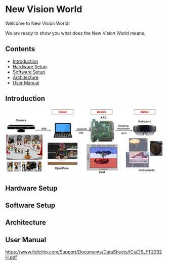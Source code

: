 # New Vision World
  Welcome to New Vision World! 
  
  We are ready to show you what does the New Vision World means.
  
Contents
--------
- [Introduction](#Introduction)
- [Hardware Setup](#Hardware-Setup)
- [Software Setup](#Software-Setup)
- [Architecture](#Architecture)
- [User Manual](#User-Manual)

## Introduction
![Flow](images/Flow.JPG)

## Hardware Setup

## Software Setup

## Architecture

## User Manual


https://www.ftdichip.com/Support/Documents/DataSheets/ICs/DS_FT2232H.pdf







